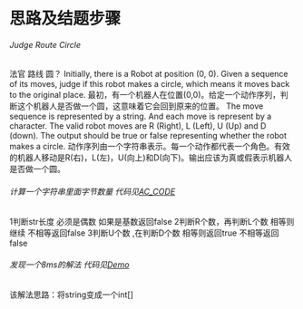 # 思路及结题步骤
###### Judge Route Circle 
法官 路线 圆？
Initially, there is a Robot at position (0, 0). Given a sequence of its moves, judge if this robot makes a circle, which means it moves back to the original place. 
最初，有一个机器人在位置(0,0)。给定一个动作序列，判断这个机器人是否做一个圆，这意味着它会回到原来的位置。
The move sequence is represented by a string. And each move is represent by a character. The valid robot moves are R (Right), L (Left), U (Up) and D (down). The output should be true or false representing whether the robot makes a circle. 
动作序列由一个字符串表示。每一个动作都代表一个角色。有效的机器人移动是R(右)，L(左)，U(向上)和D(向下)。输出应该为真或假表示机器人是否做一个圆。

###### 计算一个字符串里面字节数量 代码见[AC_CODE](https://github.com/Qoiuy/ACLeecode/blob/master/src/_657_Judge_Route_Circle/Ac_code.java)
1判断str长度 必须是偶数 如果是基数返回false
2判断R个数，再判断L个数 相等则继续 不相等返回false
3判断U个数 ,在判断D个数 相等则返回true 不相等返回false

###### 发现一个8ms的解法 代码见[Demo](https://github.com/Qoiuy/ACLeecode/blob/master/src/_657_Judge_Route_Circle/Demo.java)
该解法思路：将string变成一个int[]


